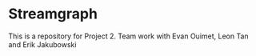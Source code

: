 # Streamgraph
This is a repository for Project 2. Team work with Evan Ouimet, Leon Tan and Erik Jakubowski
